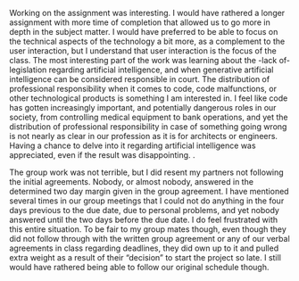Working on the assignment was interesting. I would have rathered a longer assignment with more time of completion that allowed us to go more in depth in the subject matter. I would have preferred to be able to focus on the technical aspects of the technology a bit more, as a complement to the user interaction, but I understand that user interaction is the focus of the class. The most interesting part of the work was learning about the -lack of- legislation regarding artificial intelligence, and when generative artificial intelligence can be considered responsible in court. The distribution of professional responsibility when it comes to code, code malfunctions, or other technological products is something I am interested in. I feel like code has gotten increasingly important, and potentially dangerous roles in our society, from controlling medical equipment to bank operations, and yet the distribution of professional responsibility in case of something going wrong is not nearly as clear in our profession as it is for architects or engineers. Having a chance to delve into it regarding artificial intelligence was appreciated, even if the result was disappointing. . 

The group work was not terrible, but I did resent my partners not following the initial agreements. Nobody, or almost nobody, answered in the determined two day margin given in the group agreement. I have mentioned several times in our group meetings that I could not do anything in the four days previous to the due date, due to personal problems, and yet nobody answered until the two days before the due date. I do feel frustrated with this entire situation. To be fair to my group mates though, even though they did not follow through with the written group agreement or any of our verbal agreements in class regarding deadlines, they did own up to it and pulled extra weight as a result of their “decision” to start the project so late. I still would have rathered being able to follow our original schedule though. 
